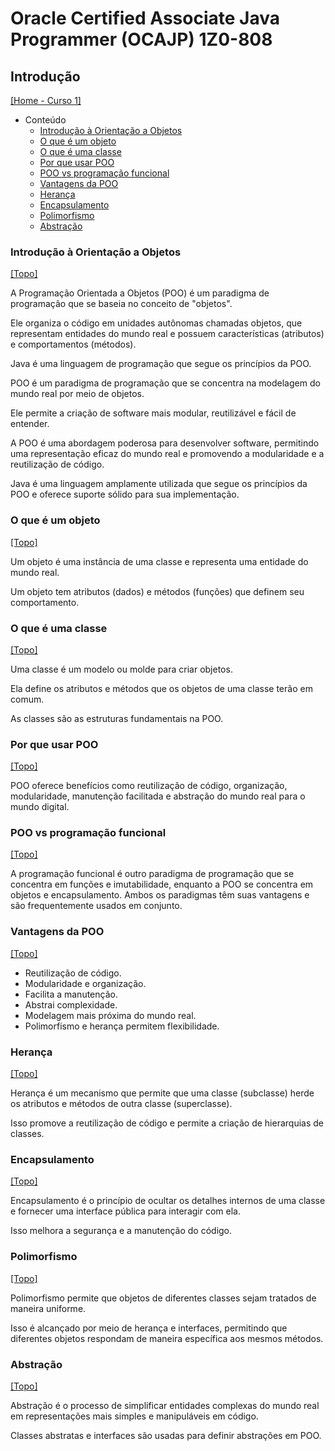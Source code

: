 # Oracle Certified Associate Java Programmer (OCAJP) 1Z0-808

## Introdução
[[Home - Curso 1]](../../README.md#curso-1)<br />

- Conteúdo
  - [Introdução à Orientação a Objetos](#introdução-à-orientação-a-objetos)
  - [O que é um objeto](#o-que-é-um-objeto)
  - [O que é uma classe](#o-que-é-uma-classe)
  - [Por que usar POO](#por-que-usar-poo)
  - [POO vs programação funcional](#poo-vs-programação-funcional)
  - [Vantagens da POO](#vantagens-da-poo)
  - [Herança](#herança)
  - [Encapsulamento](#encapsulamento)
  - [Polimorfismo](#polimorfismo)
  - [Abstração](#abstração)

### Introdução à Orientação a Objetos
[[Topo]](#)<br />

A Programação Orientada a Objetos (POO) é um paradigma de programação que se baseia no conceito de "objetos".

Ele organiza o código em unidades autônomas chamadas objetos, que representam entidades do mundo real e possuem características (atributos) e comportamentos (métodos).

Java é uma linguagem de programação que segue os princípios da POO.

POO é um paradigma de programação que se concentra na modelagem do mundo real por meio de objetos.

Ele permite a criação de software mais modular, reutilizável e fácil de entender.

A POO é uma abordagem poderosa para desenvolver software, permitindo uma representação eficaz do mundo real e promovendo a modularidade e a reutilização de código.

Java é uma linguagem amplamente utilizada que segue os princípios da POO e oferece suporte sólido para sua implementação.

### O que é um objeto
[[Topo]](#)<br />

Um objeto é uma instância de uma classe e representa uma entidade do mundo real.

Um objeto tem atributos (dados) e métodos (funções) que definem seu comportamento.

### O que é uma classe
[[Topo]](#)<br />

Uma classe é um modelo ou molde para criar objetos.

Ela define os atributos e métodos que os objetos de uma classe terão em comum.

As classes são as estruturas fundamentais na POO.

### Por que usar POO
[[Topo]](#)<br />

POO oferece benefícios como reutilização de código, organização, modularidade, manutenção facilitada e abstração do mundo real para o mundo digital.

### POO vs programação funcional
[[Topo]](#)<br />

A programação funcional é outro paradigma de programação que se concentra em funções e imutabilidade, enquanto a POO se concentra em objetos e encapsulamento. Ambos os paradigmas têm suas vantagens e são frequentemente usados em conjunto.

### Vantagens da POO
[[Topo]](#)<br />

- Reutilização de código.
- Modularidade e organização.
- Facilita a manutenção.
- Abstrai complexidade.
- Modelagem mais próxima do mundo real.
- Polimorfismo e herança permitem flexibilidade.

### Herança
[[Topo]](#)<br />

Herança é um mecanismo que permite que uma classe (subclasse) herde os atributos e métodos de outra classe (superclasse).

Isso promove a reutilização de código e permite a criação de hierarquias de classes.

### Encapsulamento
[[Topo]](#)<br />

Encapsulamento é o princípio de ocultar os detalhes internos de uma classe e fornecer uma interface pública para interagir com ela.

Isso melhora a segurança e a manutenção do código.

### Polimorfismo
[[Topo]](#)<br />

Polimorfismo permite que objetos de diferentes classes sejam tratados de maneira uniforme.

Isso é alcançado por meio de herança e interfaces, permitindo que diferentes objetos respondam de maneira específica aos mesmos métodos.

### Abstração
[[Topo]](#)<br />

Abstração é o processo de simplificar entidades complexas do mundo real em representações mais simples e manipuláveis em código.

Classes abstratas e interfaces são usadas para definir abstrações em POO.
